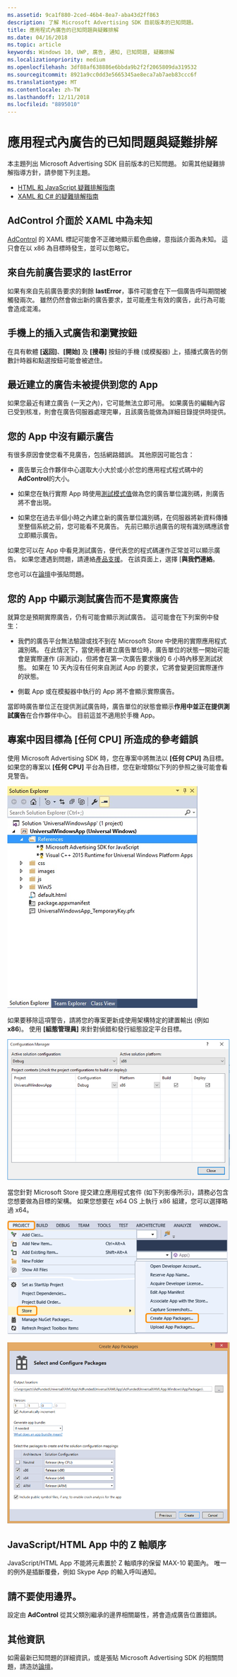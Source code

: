 ```yaml
---
ms.assetid: 9ca1f880-2ced-46b4-8ea7-aba43d2ff863
description: 了解 Microsoft Advertising SDK 目前版本的已知問題。
title: 應用程式內廣告的已知問題與疑難排解
ms.date: 04/16/2018
ms.topic: article
keywords: Windows 10, UWP, 廣告, 通知, 已知問題, 疑難排解
ms.localizationpriority: medium
ms.openlocfilehash: 3df88af638886e6bbda9b2f2f2065809da319532
ms.sourcegitcommit: 8921a9cc0dd3e5665345ae8eca7ab7aeb83ccc6f
ms.translationtype: MT
ms.contentlocale: zh-TW
ms.lasthandoff: 12/11/2018
ms.locfileid: "8895010"
---
```

# <a name="known-issues-and-troubleshooting-for-ads-in-apps"></a>應用程式內廣告的已知問題與疑難排解

本主題列出 Microsoft Advertising SDK 目前版本的已知問題。 如需其他疑難排解指導方針，請參閱下列主題。

* [HTML 和 JavaScript 疑難排解指南](html-and-javascript-troubleshooting-guide.md)
* [XAML 和 C# 的疑難排解指南](xaml-and-c-troubleshooting-guide.md)

## <a name="adcontrol-interface-unknown-in-xaml"></a>AdControl 介面於 XAML 中為未知

[AdControl](https://docs.microsoft.com/uwp/api/microsoft.advertising.winrt.ui.adcontrol) 的 XAML 標記可能會不正確地顯示藍色曲線，意指該介面為未知。 這只會在以 x86 為目標時發生，並可以忽略它。

## <a name="lasterror-from-previous-ad-request"></a>來自先前廣告要求的 lastError

如果有來自先前廣告要求的剩餘 **lastError**，事件可能會在下一個廣告呼叫期間被觸發兩次。 雖然仍然會做出新的廣告要求，並可能產生有效的廣告，此行為可能會造成混淆。

## <a name="interstitial-ads-and-navigation-buttons-on-phones"></a>手機上的插入式廣告和瀏覽按鈕

在具有軟體 **\[返回\]**、**\[開始\]** 及 **\[搜尋\]** 按鈕的手機 (或模擬器) 上，插播式廣告的倒數計時器和點選按鈕可能會被遮住。

## <a name="recently-created-ads-are-not-being-served-to-your-app"></a>最近建立的廣告未被提供到您的 App

如果您最近有建立廣告 (一天之內)，它可能無法立即可用。 如果廣告的編輯內容已受到核准，則會在廣告伺服器處理完畢，且該廣告能做為詳細目錄提供時提供。

## <a name="no-ads-are-shown-in-your-app"></a>您的 App 中沒有顯示廣告

有很多原因會使您看不見廣告，包括網路錯誤。 其他原因可能包含：

* 廣告單元合作夥伴中心選取大小大於或小於您的應用程式程式碼中的**AdControl**的大小。

* 如果您在執行實際 App 時使用[測試模式值](set-up-ad-units-in-your-app.md#test-ad-units)做為您的廣告單位識別碼，則廣告將不會出現。

* 如果您在過去半個小時之內建立新的廣告單位識別碼，在伺服器將新資料傳播至整個系統之前，您可能看不見廣告。 先前已顯示過廣告的現有識別碼應該會立即顯示廣告。

如果您可以在 App 中看見測試廣告，便代表您的程式碼運作正常並可以顯示廣告。 如果您遭遇到問題，請連絡[產品支援](https://developer.microsoft.com/en-us/windows/support)。 在該頁面上，選擇 [**與我們連絡**。

您也可以在[論壇](http://go.microsoft.com/fwlink/p/?LinkId=401266)中張貼問題。

## <a name="test-ads-are-showing-in-your-app-instead-of-live-ads"></a>您的 App 中顯示測試廣告而不是實際廣告

就算您是預期實際廣告，仍有可能會顯示測試廣告。 這可能會在下列案例中發生：

* 我們的廣告平台無法驗證或找不到在 Microsoft Store 中使用的實際應用程式識別碼。 在此情況下，當使用者建立廣告單位時，廣告單位的狀態一開始可能會是實際運作 (非測試)，但將會在第一次廣告要求後的 6 小時內移至測試狀態。 如果在 10 天內沒有任何來自測試 App 的要求，它將會變更回實際運作的狀態。

* 側載 App 或在模擬器中執行的 App 將不會顯示實際廣告。

當即時廣告單位正在提供測試廣告時，廣告單位的狀態會顯示**作用中並正在提供測試廣告**在合作夥伴中心。 目前這並不適用於手機 App。


<span id="reference_errors"/>

## <a name="reference-errors-caused-by-targeting-any-cpu-in-your-project"></a>專案中因目標為 [任何 CPU] 所造成的參考錯誤

使用 Microsoft Advertising SDK 時，您在專案中將無法以 **\[任何 CPU\]** 為目標。 如果您的專案以 **\[任何 CPU\]** 平台為目標，您在新增類似下列的參照之後可能會看見警告。

![referenceerror\-solutionexplorer](images/13-19629921-023c-42ec-b8f5-bc0b63d5a191.jpg)

如果要移除這項警告，請將您的專案更新成使用架構特定的建置輸出 (例如 **x86**)。 使用 **\[組態管理員\]** 來針對偵錯和發行組態設定平台目標。

![configurationmanagerwin10](images/13-87074274-c10d-4dbd-9a06-453b7184f8de.png)

當您針對 Microsoft Store 提交建立應用程式套件 (如下列影像所示)，請務必包含您想要做為目標的架構。 如果您想要在 x64 OS 上執行 x86 組建，您可以選擇略過 x64。

![projectstorecreateapppackages](images/13-a99b05a4-8917-4c53-822e-2548fadf828a.png)

![createapppackages](images/13-16280cb1-a838-42b9-9256-eac7f33f5603.png)

## <a name="z-order-in-javascripthtml-apps"></a>JavaScript/HTML App 中的 Z 軸順序

JavaScript/HTML App 不能將元素置於 Z 軸順序的保留 MAX-10 範圍內。 唯一的例外是插斷覆疊，例如 Skype App 的輸入呼叫通知。

<span id="bkmk-ui"/>

## <a name="do-not-use-borders"></a>請不要使用邊界。

設定由 **AdControl** 從其父類別繼承的邊界相關屬性，將會造成廣告位置錯誤。

## <a name="more-information"></a>其他資訊

如需最新已知問題的詳細資訊，或是張貼 Microsoft Advertising SDK 的相關問題，請造訪[論壇](http://go.microsoft.com/fwlink/p/?LinkId=401266)。

 

 
